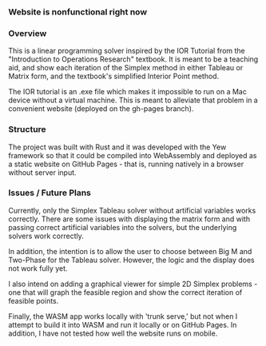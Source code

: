 ### Website is nonfunctional right now

### Overview

This is a linear programming solver inspired by the IOR Tutorial from the "Introduction to Operations Research" textbook. It is meant to be a teaching aid, and show each iteration of the Simplex method in either Tableau or Matrix form, and the textbook's simplified Interior Point method.

The IOR tutorial is an .exe file which makes it impossible to run on a Mac device without a virtual machine. This is meant to alleviate that problem in a convenient website (deployed on the gh-pages branch).

### Structure

The project was built with Rust and it was developed with the Yew framework so that it could be compiled into WebAssembly and deployed as a static website on GitHub Pages - that is, running natively in a browser without server input.

### Issues / Future Plans

Currently, only the Simplex Tableau solver without artificial variables works correctly. There are some issues with displaying the matrix form and with passing correct artificial variables into the solvers, but the underlying solvers work correctly.

In addition, the intention is to allow the user to choose between Big M and Two-Phase for the Tableau solver. However, the logic and the display does not work fully yet.

I also intend on adding a graphical viewer for simple 2D Simplex problems - one that will graph the feasible region and show the correct iteration of feasible points.

Finally, the WASM app works locally with 'trunk serve,' but not when I attempt to build it into WASM and run it locally or on GitHub Pages. In addition, I have not tested how well the website runs on mobile.
